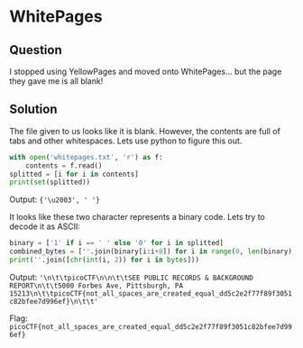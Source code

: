 # WhitePages

## Question
I stopped using YellowPages and moved onto WhitePages... but the page they gave me is all blank!

## Solution
The file given to us looks like it is blank. However, the contents are full of tabs and other whitespaces. Lets use python to figure this out.

```python
with open('whitepages.txt', 'r') as f:
    contents = f.read()
splitted = [i for i in contents]
print(set(splitted))
```
Output: `{'\u2003', ' '}`

It looks like these two character represents a binary code. Lets try to decode it as ASCII:
```python
binary = ['1' if i == ' ' else '0' for i in splitted]
combined_bytes = [''.join(binary[i:i+8]) for i in range(0, len(binary), 8)]
print(''.join([chr(int(i, 2)) for i in bytes]))
```
Output: `'\n\t\tpicoCTF\n\n\t\tSEE PUBLIC RECORDS & BACKGROUND REPORT\n\t\t5000 Forbes Ave, Pittsburgh, PA 15213\n\t\tpicoCTF{not_all_spaces_are_created_equal_dd5c2e2f77f89f3051c82bfee7d996ef}\n\t\t'`

Flag: `picoCTF{not_all_spaces_are_created_equal_dd5c2e2f77f89f3051c82bfee7d996ef}`